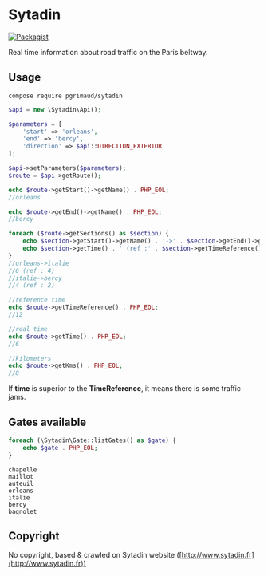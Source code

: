 # Sytadin

[![Packagist](https://img.shields.io/badge/packagist-install-brightgreen.svg)](https://packagist.org/packages/pgrimaud/sytadin)

Real time information about road traffic on the Paris beltway.

## Usage

```
compose require pgrimaud/sytadin
```

```php
$api = new \Sytadin\Api();

$parameters = [
    'start' => 'orleans',
    'end' => 'bercy',
    'direction' => $api::DIRECTION_EXTERIOR
];

$api->setParameters($parameters);
$route = $api->getRoute();

echo $route->getStart()->getName() . PHP_EOL;
//orleans

echo $route->getEnd()->getName() . PHP_EOL;
//bercy

foreach ($route->getSections() as $section) {
    echo $section->getStart()->getName() . '->' . $section->getEnd()->getName() . PHP_EOL;
    echo $section->getTime() . ' (ref :' . $section->getTimeReference() . ')' . PHP_EOL;
}
//orleans->italie
//6 (ref : 4)
//italie->bercy
//4 (ref : 2)

//reference time
echo $route->getTimeReference() . PHP_EOL;
//12

//real time
echo $route->getTime() . PHP_EOL;
//6

//kilometers
echo $route->getKms() . PHP_EOL;
//8
```

If **time** is superior to the **TimeReference**, it means there is some traffic jams.

## Gates available

```php
foreach (\Sytadin\Gate::listGates() as $gate) {
    echo $gate . PHP_EOL;
}
```

```
chapelle
maillot
auteuil
orleans
italie
bercy
bagnolet
```

## Copyright

No copyright, based & crawled on Sytadin website ([http://www.sytadin.fr](http://www.sytadin.fr))